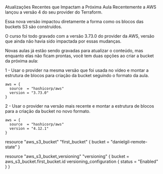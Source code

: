 Atualizações Recentes que Impactam a Próxima Aula
Recentemente a AWS lançou a versão 4 do seu provider do Terraform.

Essa nova versão impactou diretamente a forma como os blocos das buckets S3 são construídos.

O curso foi todo gravado com a versão 3.73.0 do provider da AWS, versão que ainda não havia sido impactada por essas mudanças.

Novas aulas já estão sendo gravadas para atualizar o conteúdo, mas enquanto elas não ficam prontas, você tem duas opções ao criar a bucket da próxima aula:



1 - Usar o provider na mesma versão que foi usada no vídeo e montar a estrutura de blocos para criação da bucket seguindo o formato da aula.

    aws = {
      source  = "hashicorp/aws"
      version = "3.73.0"
    }


2 - Usar o provider na versão mais recente e montar a estrutura de blocos para a criação da bucket no novo formato.

    aws = {
      source  = "hashicorp/aws"
      version = "4.12.1"
    }


resource "aws_s3_bucket" "first_bucket" {
  bucket = "danielgil-remote-state"
}
 
resource "aws_s3_bucket_versioning" "versioning" {
  bucket = aws_s3_bucket.first_bucket.id
  versioning_configuration {
    status = "Enabled"
  }
}